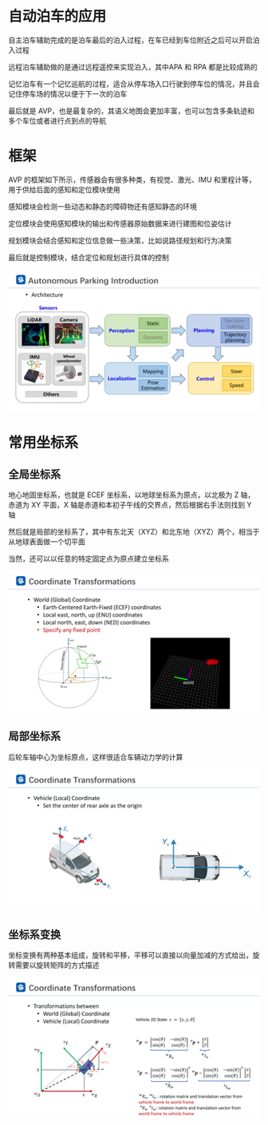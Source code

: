 # 自动泊车的应用

自主泊车辅助完成的是泊车最后的泊入过程，在车已经到车位附近之后可以开启泊入过程

远程泊车辅助做的是通过远程遥控来实现泊入，其中APA 和 RPA 都是比较成熟的

记忆泊车有一个记忆巡航的过程，适合从停车场入口行驶到停车位的情况，并且会记住停车场的情况以便于下一次的泊车

最后就是 AVP，也是最复杂的，其语义地图会更加丰富，也可以包含多条轨迹和多个车位或者进行点到点的导航

# 框架

AVP 的框架如下所示，传感器会有很多种类，有视觉、激光、IMU 和里程计等，用于供给后面的感知和定位模块使用

感知模块会检测一些动态和静态的障碍物还有感知静态的环境

定位模块会使用感知模块的输出和传感器原始数据来进行建图和位姿估计

规划模块会结合感知和定位信息做一些决策，比如说路径规划和行为决策

最后就是控制模块，结合定位和规划进行具体的控制

![Shenlan_AVP_L1_11](./assets/Shenlan_AVP_L1_11.png)

# 常用坐标系

## 全局坐标系

地心地固坐标系，也就是 ECEF 坐标系，以地球坐标系为原点，以北极为 Z 轴，赤道为 XY 平面，X 轴是赤道和本初子午线的交界点，然后根据右手法则找到 Y 轴

然后就是局部的坐标系了，其中有东北天（XYZ）和北东地（XYZ）两个，相当于从地球表面做一个切平面

当然，还可以以任意的特定固定点为原点建立坐标系

![Shenlan_AVP_L1_29](./assets/Shenlan_AVP_L1_29-1737181947000-2.png)

## 局部坐标系

后轮车轴中心为坐标原点，这样很适合车辆动力学的计算

![Shenlan_AVP_L1_30](./assets/Shenlan_AVP_L1_30.png)

## 坐标系变换

坐标变换有两种基本组成，旋转和平移，平移可以直接以向量加减的方式给出，旋转需要以旋转矩阵的方式描述

![Shenlan_AVP_L1_31](./assets/Shenlan_AVP_L1_31.png)